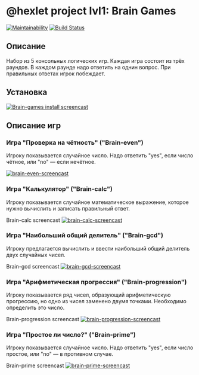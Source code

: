 # @hexlet project lvl1: Brain Games

[![Maintainability](https://api.codeclimate.com/v1/badges/a99a88d28ad37a79dbf6/maintainability)](https://codeclimate.com/github/codeclimate/codeclimate/maintainability)
[![Build Status](https://travis-ci.com/olekhova/frontend-project-lvl1.svg?branch=master)](https://travis-ci.com/olekhova/frontend-project-lvl1)

## Описание
Набор из 5 консольных логических игр. Каждая игра состоит из трёх раундов. В каждом раунде надо ответить на однин вопрос. При правильных ответах игрок побеждает.

## Установка
[![Brain-games install screencast](https://asciinema.org/a/LkGM4pCnNAThFDanVuFEJUvrd.png)](https://asciinema.org/a/LkGM4pCnNAThFDanVuFEJUvrd)

## Описание игр

### Игра "Проверка на чётность" ("Brain-even")
Игроку показывается случайное число. Надо ответить "yes", если число чётное, или "no" — если нечётное.

[![brain-even-screencast](https://asciinema.org/a/52tl91CTHtFlVcK0oKbiR3XZa.png)](https://asciinema.org/a/52tl91CTHtFlVcK0oKbiR3XZa)

### Игра "Калькулятор" ("Brain-calc")
Игроку показывается случайное математическое выражение, которое нужно вычислить и записать правильный ответ.

Brain-calc screencast
[![brain-calc-screencast](https://asciinema.org/a/WQTP34nd1ObaieNLuIqAY1gDT.png)](https://asciinema.org/a/WQTP34nd1ObaieNLuIqAY1gDT)

### Игра "Наибольший общий делитель" ("Brain-gcd")
Игроку предлагается вычислить и ввести наибольший общий делитель двух случайных чисел.

Brain-gcd screencast
[![brain-gcd-screencast](https://asciinema.org/a/eqWp3ibxf4uoUgGFB7Cqwa3af.png)](https://asciinema.org/a/eqWp3ibxf4uoUgGFB7Cqwa3af)

### Игра "Арифметическая прогрессия" ("Brain-progression")
Игроку показывается ряд чисел, образующий арифметическую прогрессию, но одно из чисел заменено двумя точками. Необходимо определить это число.

Brain-progression screencast
[![brain-progression-screencast](https://asciinema.org/a/bEYtOcIbCwirLuswg7CHnjL0w.png)](https://asciinema.org/a/bEYtOcIbCwirLuswg7CHnjL0w)

### Игра "Простое ли число?" ("Brain-prime")
Игроку показывается случайное число. Надо ответить "yes", если число простое, или "no" — в противном случае.

Brain-prime screencast
[![brain-prime-screencast](https://asciinema.org/a/1OfAsSOldOX12Z3y9rKuArqSc.png)](https://asciinema.org/a/1OfAsSOldOX12Z3y9rKuArqSc)
